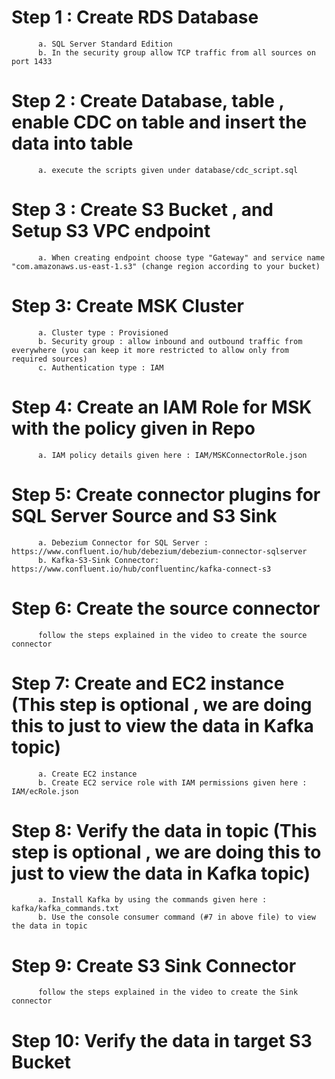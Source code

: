 # Step 1 : Create RDS Database
          a. SQL Server Standard Edition
          b. In the security group allow TCP traffic from all sources on port 1433


# Step 2 : Create Database, table , enable CDC on table and insert the data into table
          a. execute the scripts given under database/cdc_script.sql

# Step 3 : Create S3 Bucket , and Setup S3 VPC endpoint
          a. When creating endpoint choose type "Gateway" and service name "com.amazonaws.us-east-1.s3" (change region according to your bucket)


# Step 3: Create MSK Cluster
          a. Cluster type : Provisioned
          b. Security group : allow inbound and outbound traffic from everywhere (you can keep it more restricted to allow only from required sources)
          c. Authentication type : IAM 

# Step 4: Create an IAM Role for MSK with the policy given in Repo
          a. IAM policy details given here : IAM/MSKConnectorRole.json

# Step 5: Create connector plugins for SQL Server Source and S3 Sink
          a. Debezium Connector for SQL Server : https://www.confluent.io/hub/debezium/debezium-connector-sqlserver
          b. Kafka-S3-Sink Connector: https://www.confluent.io/hub/confluentinc/kafka-connect-s3

# Step 6: Create the source connector
          follow the steps explained in the video to create the source connector 

# Step 7: Create and EC2 instance (This step is optional , we are doing this to just to view the data in Kafka topic)
          a. Create EC2 instance
          b. Create EC2 service role with IAM permissions given here : IAM/ecRole.json
          
# Step 8: Verify the data in topic (This step is optional , we are doing this to just to view the data in Kafka topic)
          a. Install Kafka by using the commands given here : kafka/kafka_commands.txt
          b. Use the console consumer command (#7 in above file) to view the data in topic
          
# Step 9: Create S3 Sink Connector
          follow the steps explained in the video to create the Sink connector 

# Step 10: Verify the data in target S3 Bucket
